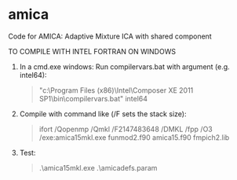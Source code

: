 # amica
Code for AMICA: Adaptive Mixture ICA with shared component

TO COMPILE WITH INTEL FORTRAN ON WINDOWS

1. In a cmd.exe windows: Run compilervars.bat with argument (e.g. intel64): 

   > "c:\Program Files (x86)\Intel\Composer XE 2011 SP1\bin\compilervars.bat" intel64

2. Compile with command like (/F sets the stack size):

   > ifort   /Qopenmp /Qmkl  /F2147483648 /DMKL /fpp  /O3  /exe:amica15mkl.exe  funmod2.f90 amica15.f90 fmpich2.lib

3. Test:

   > .\amica15mkl.exe .\amicadefs.param
